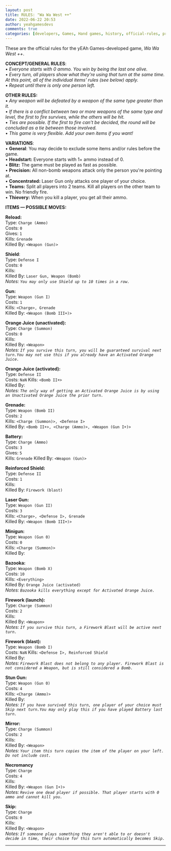 ```yaml
---
layout: post
title: RULES: "Wa Wa West ++"
date: 2022-06-22 20:53
author: yeahgamesdevs
comments: true
categories: [developers, Games, Hand games, history, official-rules, pro, rules, start, wa-wa-west-+, yeah-games]
---
```

<!-- wp:paragraph -->
<p>These are the official rules for the yEAh Games-developed game, <em>Wa Wa West ++</em>.</p>
<!-- /wp:paragraph -->

<!-- wp:paragraph -->
<p><strong>CONCEPT/GENERAL RULES</strong>: <br>• <em>Everyone starts with 0 ammo. You win by being the last one alive. </em><br>• <em>Every turn, all players show what they're using that turn at the same time. At this point, all of the individual items' rules (see below) apply. </em><br>• <em>Repeat until there is only one person left.</em> </p>
<!-- /wp:paragraph -->

<!-- wp:paragraph -->
<p><strong>OTHER RULES: </strong><br>•<em> Any weapon will be defeated by a weapon of the same type greater than it. <br></em>•<em> If there is a conflict between two or more weapons of the same type and level, the first to fire survives, while the others will be hit. <br></em>•<em> Ties are possible. If the first to fire can't be decided, the round will be concluded as a tie between those involved. <br></em>•<em> This game is very flexible. Add your own items if you want! </em></p>
<!-- /wp:paragraph -->

<!-- wp:paragraph -->
<p><strong>VARIATIONS</strong>: <br>• <strong>General</strong>: You may decide to exclude some items and/or rules before the game. <br>• <strong>Headstart:</strong> Everyone starts with 1+ ammo instead of 0. <br>• <strong>Blitz:</strong> The game must be played as fast as possible. <br>• <strong>Precision:</strong> All non-bomb weapons attack only the person you're pointing at. <br>• <strong>Concentrated:</strong> Laser Gun only attacks one player of your choice. <br>• <strong>Teams:</strong> Split all players into 2 teams. Kill all players on the other team to win. No friendly fire. <br>• <strong>Thievery:</strong> When you kill a player, you get all their ammo.</p>
<!-- /wp:paragraph -->

<!-- wp:paragraph -->
<p><strong>ITEMS — POSSIBLE MOVES:</strong></p>
<!-- /wp:paragraph -->

<!-- wp:paragraph -->
<p><strong>Reload:</strong> <br>Type: <code>Charge (Ammo)</code> <br>Costs: <code>0</code> <br>Gives: <code>1</code> <br>Kills: <code>Grenade</code> <br>Killed By: <code>&lt;Weapon (Gun)&gt;</code><em> </em></p>
<!-- /wp:paragraph -->

<!-- wp:paragraph -->
<p><strong>Shield</strong>: <br>Type: <code>Defense I</code> <br>Costs: <code>0</code> <br>Kills: <code>⠀</code><br>Killed By: <code>Laser Gun, Weapon (Bomb)</code> <br><em>Notes: <code>You may only use Shield up to 10 times in a row.</code> </em></p>
<!-- /wp:paragraph -->

<!-- wp:paragraph -->
<p><strong>Gun:</strong> <br>Type: <code>Weapon (Gun I)</code> <br>Costs: <code>1</code> <br>Kills: <code>&lt;Charge&gt;, Grenade</code> <br>Killed By: <code>&lt;Weapon (Bomb III+)&gt;</code><em> </em></p>
<!-- /wp:paragraph -->

<!-- wp:paragraph -->
<p><strong>Orange Juice (unactivated):</strong><br>Type: <code>Charge (Summon)</code> <br>Costs: <code>0</code> <br>Kills: <code>⠀</code> <br>Killed By: <code>&lt;Weapon&gt;</code> <br><em>Notes: <code>If you survive this turn, you will be guaranteed survival next turn.You may not use this if you already have an Activated Orange Juice.</code> </em></p>
<!-- /wp:paragraph -->

<!-- wp:paragraph -->
<p><strong>Orange Juice (activated):</strong> <br>Type: <code>Defense II</code> <br>Costs: <code>NaN</code> Kills: <code>&lt;Bomb II+&gt;</code> <br>Killed By:  <br><em>Notes: <code>The only way of getting an Activated Orange Juice is by using an Unactivated Orange Juice the prior turn.</code> </em></p>
<!-- /wp:paragraph -->

<!-- wp:paragraph -->
<p><strong>Grenade:</strong> <br>Type: <code>Weapon (Bomb II)</code> <br>Costs: <code>2</code> <br>Kills: <code>&lt;Charge (Summon)&gt;, &lt;Defense I&gt;</code> <br>Killed By: <code>&lt;Bomb II+&gt;, &lt;Charge (Ammo)&gt;, &lt;Weapon (Gun I+)&gt;</code><em> </em></p>
<!-- /wp:paragraph -->

<!-- wp:paragraph -->
<p><strong>Battery:</strong><br>Type: <code>Charge (Ammo)</code> <br>Costs: <code>3</code> <br>Gives: <code>5</code> <br>Kills: <code>Grenade</code> Killed By: <code>&lt;Weapon (Gun)&gt;</code></p>
<!-- /wp:paragraph -->

<!-- wp:paragraph -->
<p><strong>Reinforced Shield:</strong> <br>Type: <code>Defense II</code> <br>Costs: <code>1</code> <br>Kills: <code>⠀</code> <br>Killed By: <code>Firework (blast)</code><em> </em></p>
<!-- /wp:paragraph -->

<!-- wp:paragraph -->
<p><strong>Laser Gun:</strong> <br>Type: <code>Weapon (Gun II)</code> <br>Costs: <code>3</code> <br>Kills: <code>&lt;Charge&gt;, &lt;Defense I&gt;, Grenade</code> <br>Killed By: <code>&lt;Weapon (Bomb III+)&gt;</code><em> </em></p>
<!-- /wp:paragraph -->

<!-- wp:paragraph -->
<p><strong>Minigun:</strong><br>Type: <code>Weapon (Gun 0)</code> <br>Costs: <code>0</code> <br>Kills: <code>&lt;Charge (Summon)&gt;</code> <br>Killed By: <code>⠀</code></p>
<!-- /wp:paragraph -->

<!-- wp:paragraph -->
<p><strong>Bazooka:</strong> <br>Type: <code>Weapon (Bomb X)</code> <br>Costs: <code>10</code> <br>Kills: <code>&lt;Everything&gt;</code> <br>Killed By: <code>Orange Juice (activated)</code> <br><em>Notes: <code>Bazooka kills everything except for Activated Orange Juice.</code> </em></p>
<!-- /wp:paragraph -->

<!-- wp:paragraph -->
<p><strong>Firework (launch):</strong> <br>Type: <code>Charge (Summon)</code> <br>Costs: <code>2</code> <br>Kills: <code>⠀</code><br>Killed By: <code>&lt;Weapon&gt;</code> <br><em>Notes: <code>If you survive this turn, a Firework Blast will be active next turn.</code> </em></p>
<!-- /wp:paragraph -->

<!-- wp:paragraph -->
<p><strong>Firework (blast):</strong> <br>Type: <code>Weapon (Bomb I)</code> <br>Costs: <code>NaN</code> Kills: <code>&lt;Defense I&gt;, Reinforced Shield</code> <br>Killed By: <code>⠀</code><br><em>Notes: <code>Firework Blast does not belong to any player. Firework Blast is not considered a Weapon, but is still considered a Bomb.</code> </em></p>
<!-- /wp:paragraph -->

<!-- wp:paragraph -->
<p><strong>Stun Gun:</strong> <br>Type: <code>Weapon (Gun 0)</code> <br>Costs: <code>4</code> <br>Kills: <code>&lt;Charge (Ammo)&gt;</code> <br>Killed By: <code>⠀</code> <br><em>Notes: <code>If you have survived this turn, one player of your choice must Skip next turn.You may only play this if you have played Battery last turn.</code> </em></p>
<!-- /wp:paragraph -->

<!-- wp:paragraph -->
<p><strong>Mirror:</strong><br>Type: <code>Charge (Summon)</code> <br>Costs: <code>2</code> <br>Kills: <code>⠀</code> <br>Killed By: <code>&lt;Weapon&gt;</code> <br><em>Notes: <code>Your item this turn copies the item of the player on your left. Do not include cost.</code> </em></p>
<!-- /wp:paragraph -->

<!-- wp:paragraph -->
<p><strong>Necromancy</strong> <br>Type: <code>Charge</code> <br>Costs: <code>4</code> <br>Kills: <code>⠀</code> <br>Killed By: <code>&lt;Weapon (Gun I+)&gt;</code> <br><em>Notes: <code>Revive one dead player if possible. That player starts with 0 ammo and cannot kill you.</code> </em></p>
<!-- /wp:paragraph -->

<!-- wp:paragraph -->
<p><strong>Skip:</strong> <br>Type: <code>Charge</code> <br>Costs: <code>0</code> <br>Kills: <code>⠀</code> <br>Killed By: <code>&lt;Weapon&gt;</code> <br><em>Notes: <code>If someone plays something they aren't able to or doesn't decide in time, their choice for this turn automatically becomes Skip.</code> </em></p>
<!-- /wp:paragraph -->

<!-- wp:separator -->
<hr class="wp-block-separator has-alpha-channel-opacity" />
<!-- /wp:separator -->
